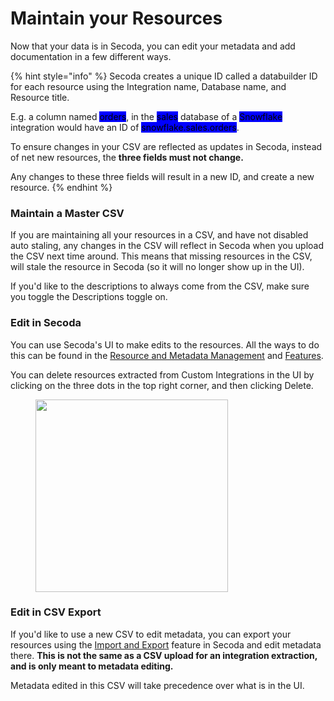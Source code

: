 # Maintain your Resources

Now that your data is in Secoda, you can edit your metadata and add documentation in a few different ways.

{% hint style="info" %}
Secoda creates a unique ID called a databuilder ID for each resource using the Integration name, Database name, and Resource title.&#x20;

E.g. a column named <mark style="background-color:blue;">orders</mark>, in the <mark style="background-color:blue;">sales</mark> database of a <mark style="background-color:blue;">Snowflake</mark> integration would have an ID of <mark style="background-color:blue;">snowflake.sales.orders</mark>.

To ensure changes in your CSV are reflected as updates in Secoda, instead of net new resources, the **three fields must not change.**&#x20;

Any changes to these three fields will result in a new ID, and create a new resource.&#x20;
{% endhint %}

### Maintain a Master CSV

If you are maintaining all your resources in a CSV, and have not disabled auto staling, any changes in the CSV will reflect in Secoda when you upload the CSV next time around. This means that missing resources in the CSV, will stale the resource in Secoda (so it will no longer show up in the UI).

If you'd like to the descriptions to always come from the CSV, make sure you toggle the Descriptions toggle on.

### Edit in Secoda

You can use Secoda's UI to make edits to the resources. All the ways to do this can be found in the [Resource and Metadata Management](../../resource-and-metadata-management/) and [Features](../../features/).

You can delete resources extracted from Custom Integrations in the UI by clicking on the three dots in the top right corner, and then clicking Delete.

<figure><img src="https://secoda-public-media-assets.s3.amazonaws.com/Screenshot%202023-06-09%20at%203.25.13%20PM.png" alt="" width="308"></figure>

### Edit in CSV Export

If you'd like to use a new CSV to edit metadata, you can export your resources using the [Import and Export](../../resource-and-metadata-management/import-and-export-data.md) feature in Secoda and edit metadata there. **This is not the same as a CSV upload for an integration extraction, and is only meant to metadata editing.**

Metadata edited in this CSV will take precedence over what is in the UI.
